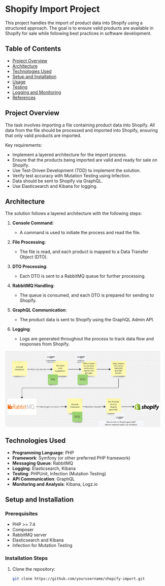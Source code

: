 # Shopify Import Project

This project handles the import of product data into Shopify using a structured approach. The goal is to ensure valid products are available in Shopify for sale while following best practices in software development.

## Table of Contents
- [Project Overview](#project-overview)
- [Architecture](#architecture)
- [Technologies Used](#technologies-used)
- [Setup and Installation](#setup-and-installation)
- [Usage](#usage)
- [Testing](#testing)
- [Logging and Monitoring](#logging-and-monitoring)
- [References](#references)

## Project Overview

The task involves importing a file containing product data into Shopify. All data from the file should be processed and imported into Shopify, ensuring that only valid products are imported.

Key requirements:
- Implement a layered architecture for the import process.
- Ensure that the products being imported are valid and ready for sale on Shopify.
- Use Test-Driven Development (TDD) to implement the solution.
- Verify test accuracy with Mutation Testing using Infection.
- Data should be sent to Shopify via GraphQL.
- Use Elasticsearch and Kibana for logging.

## Architecture

The solution follows a layered architecture with the following steps:

1. **Console Command**:
    - A command is used to initiate the process and read the file.

2. **File Processing**:
    - The file is read, and each product is mapped to a Data Transfer Object (DTO).

3. **DTO Processing**:
    - Each DTO is sent to a RabbitMQ queue for further processing.

4. **RabbitMQ Handling**:
    - The queue is consumed, and each DTO is prepared for sending to Shopify.

5. **GraphQL Communication**:
    - The product data is sent to Shopify using the GraphQL Admin API.

6. **Logging**:
    - Logs are generated throughout the process to track data flow and responses from Shopify.

![Architecture Diagram](assets/image.png)

## Technologies Used

- **Programming Language**: PHP
- **Framework**: Symfony (or other preferred PHP framework)
- **Messaging Queue**: RabbitMQ
- **Logging**: Elasticsearch, Kibana
- **Testing**: PHPUnit, Infection (Mutation Testing)
- **API Communication**: GraphQL
- **Monitoring and Analysis**: Kibana, Logz.io

## Setup and Installation

### Prerequisites

- PHP >= 7.4
- Composer
- RabbitMQ server
- Elasticsearch and Kibana
- Infection for Mutation Testing

### Installation Steps

1. Clone the repository:
   ```bash
   git clone https://github.com/yourusername/shopify-import.git
